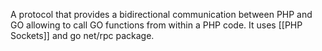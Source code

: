 A protocol that provides a bidirectional communication between PHP and GO allowing to call GO functions from within a PHP code. It uses [[PHP Sockets]] and go net/rpc package.